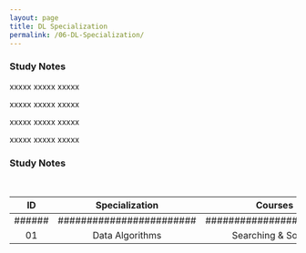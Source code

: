 ```yaml
---
layout: page
title: DL Specialization
permalink: /06-DL-Specialization/
---
```


<h3>Study Notes</h3>

xxxxx xxxxx xxxxx

xxxxx xxxxx xxxxx

xxxxx xxxxx xxxxx

xxxxx xxxxx xxxxx

<h3>Study Notes</h3>

<br>

| ID  | Specialization      | Courses                   | Link   |
|:---:|:-------------------:|:-------------------------:|:------:|
|######|########################|########################|######|
| 01  | Data Algorithms     | Searching & Sorting       | [Link] |